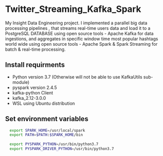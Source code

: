# Twitter_Streaming_Kafka_Spark
My Insight Data Engineering project. I implemented a parallel big data processing pipelines , that streams real-time users data and load it to a PostgreSQL DATABASE using open source tools - ​Apache Kafka ​for data ingestions, and aggregates in specific window time  most popular hashtags world wide using open source tools - Apache Spark ​&amp; ​Spark Streaming ​for batch &amp; real-time processing.

## Install requirments

* Python version 3.7 (Otherwise will not be able to use KafkaUtils sub-module)
* pyspark version 2.4.5
* kafka-python Client
* kafka_2.12-3.0.0
* WSL using Ubuntu distribution
 
## Set environment variables

```Bash
  export SPARK_HOME=/usr/local/spark
  export PATH=$PATH:$SPARK_HOME/bin
  
  export PYSPARK_PYTHON=/usr/bin/python3.7
  export PYSPARK_DRIVER_PYTHON=/usr/bin/python3.7 
 ```
